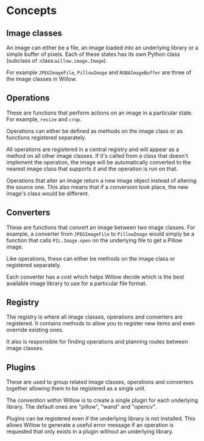 # Concepts

## Image classes

An image can either be a file, an image loaded into an underlying library or a
simple buffer of pixels. Each of these states has its own Python class
(subclass of :class:`willow.image.Image`).

For example ``JPEGImageFile``, ``PillowImage`` and ``RGBAImageBuffer`` are three
of the image classes in Willow.

## Operations

These are functions that perform actions on an image in a particular state. For
example, ``resize`` and ``crop``.

Operations can either be defined as methods on the image class or as functions
registered separately.

All operations are registered in a central registry and will appear as a method
on all other image classes. If it's called from a class that doesn't implement
the operation, the image will be automatically converted to the nearest image
class that supports it and the operation is run on that.

Operations that alter an image return a new image object instead of altering the
source one. This also means that if a conversion took place, the new image's
class would be different.

## Converters

These are functions that convert an image between two image classes. For
example, a converter from ``JPEGImageFile`` to ``PillowImage`` would simply be a
function that calls ``PIL.Image.open`` on the underlying file to get a Pillow
image.

Like operations, these can either be methods on the image class or registered
separately.

Each converter has a cost which helps Willow decide which is the best available
image library to use for a particular file format.

## Registry

The registry is where all image classes, operations and converters are
registered. It contains methods to allow you to register new items and even
override existing ones.

It also is responsible for finding operations and planning routes between image
classes.

## Plugins

These are used to group related image classes, operations and converters
together allowing them to be registered as a single unit.

The convention within Willow is to create a single plugin for each underlying
library. The default ones are "pillow", "wand" and "opencv".

Plugins can be registered even if the underlying library is not installed. This
allows Willow to generate a useful error message if an operation is requested
that only exists in a plugin without an underlying library.
